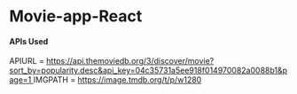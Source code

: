 # Movie-app-React

<h4>APIs Used</h4>
APIURL = <a href="https://api.themoviedb.org/3/discover/movie?sort_by=popularity.desc&api_key=04c35731a5ee918f014970082a0088b1&page=1"> https://api.themoviedb.org/3/discover/movie?sort_by=popularity.desc&api_key=04c35731a5ee918f014970082a0088b1&page=1 </a>
IMGPATH = <a href="https://image.tmdb.org/t/p/w1280">https://image.tmdb.org/t/p/w1280</a>

